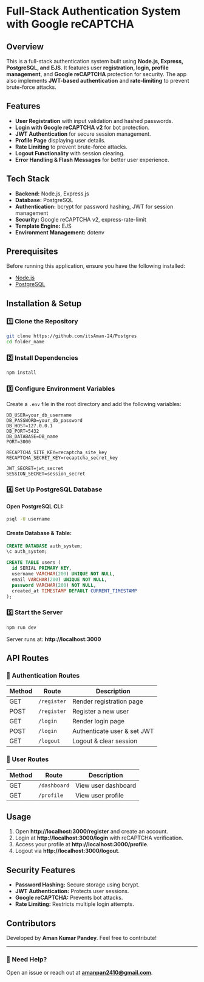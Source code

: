 # Full-Stack Authentication System with Google reCAPTCHA

## Overview
This is a full-stack authentication system built using **Node.js, Express, PostgreSQL, and EJS**. It features user **registration, login, profile management**, and **Google reCAPTCHA** protection for security. The app also implements **JWT-based authentication** and **rate-limiting** to prevent brute-force attacks.

## Features
- **User Registration** with input validation and hashed passwords.
- **Login with Google reCAPTCHA v2** for bot protection.
- **JWT Authentication** for secure session management.
- **Profile Page** displaying user details.
- **Rate Limiting** to prevent brute-force attacks.
- **Logout Functionality** with session clearing.
- **Error Handling & Flash Messages** for better user experience.

## Tech Stack
- **Backend:** Node.js, Express.js
- **Database:** PostgreSQL
- **Authentication:** bcrypt for password hashing, JWT for session management
- **Security:** Google reCAPTCHA v2, express-rate-limit
- **Template Engine:** EJS
- **Environment Management:** dotenv

## Prerequisites
Before running this application, ensure you have the following installed:
- [Node.js](https://nodejs.org/)
- [PostgreSQL](https://www.postgresql.org/)

## Installation & Setup
### 1️⃣ Clone the Repository
```sh
git clone https://github.com/itsAman-24/Postgres
cd folder_name
```

### 2️⃣ Install Dependencies
```sh
npm install
```

### 3️⃣ Configure Environment Variables
Create a `.env` file in the root directory and add the following variables:
```env
DB_USER=your_db_username
DB_PASSWORD=your_db_password
DB_HOST=127.0.0.1
DB_PORT=5432
DB_DATABASE=DB_name
PORT=3000

RECAPTCHA_SITE_KEY=recaptcha_site_key
RECAPTCHA_SECRET_KEY=recaptcha_secret_key

JWT_SECRET=jwt_secret
SESSION_SECRET=session_secret
```

### 4️⃣ Set Up PostgreSQL Database
#### Open PostgreSQL CLI:
```sh
psql -U username
```
#### Create Database & Table:
```sql
CREATE DATABASE auth_system;
\c auth_system;

CREATE TABLE users (
  id SERIAL PRIMARY KEY,
  username VARCHAR(200) UNIQUE NOT NULL,
  email VARCHAR(200) UNIQUE NOT NULL,
  password VARCHAR(200) NOT NULL,
  created_at TIMESTAMP DEFAULT CURRENT_TIMESTAMP
);
```

### 5️⃣ Start the Server
```sh
npm run dev
```
Server runs at: **http://localhost:3000**

## API Routes
### 🔹 Authentication Routes
| Method | Route        | Description                  |
|--------|-------------|------------------------------|
| GET    | `/register`  | Render registration page    |
| POST   | `/register`  | Register a new user         |
| GET    | `/login`     | Render login page           |
| POST   | `/login`     | Authenticate user & set JWT |
| GET    | `/logout`    | Logout & clear session      |

### 🔹 User Routes
| Method | Route       | Description                     |
|--------|------------|---------------------------------|
| GET    | `/dashboard` | View user dashboard           |
| GET    | `/profile`  | View user profile              |

## Usage
1. Open **http://localhost:3000/register** and create an account.
2. Login at **http://localhost:3000/login** with reCAPTCHA verification.
3. Access your profile at **http://localhost:3000/profile**.
4. Logout via **http://localhost:3000/logout**.

## Security Features
- **Password Hashing:** Secure storage using bcrypt.
- **JWT Authentication:** Protects user sessions.
- **Google reCAPTCHA:** Prevents bot attacks.
- **Rate Limiting:** Restricts multiple login attempts.

## Contributors
Developed by **Aman Kumar Pandey**. Feel free to contribute!

---
### 🎯 Need Help?
Open an issue or reach out at **amanpan2410@gmail.com**.
